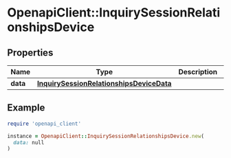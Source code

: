 # OpenapiClient::InquirySessionRelationshipsDevice

## Properties

| Name | Type | Description | Notes |
| ---- | ---- | ----------- | ----- |
| **data** | [**InquirySessionRelationshipsDeviceData**](InquirySessionRelationshipsDeviceData.md) |  | [optional] |

## Example

```ruby
require 'openapi_client'

instance = OpenapiClient::InquirySessionRelationshipsDevice.new(
  data: null
)
```

